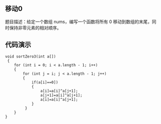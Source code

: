 ##  移动0 ##
题目描述：给定一个数组 nums，编写一个函数将所有 0 移动到数组的末尾，同时保持非零元素的相对顺序。
## 代码演示 ##   
	void sortZero3(int a[])
     {
     	for (int i = 0; i < a.length - 1; i++)
    	{
    		for (int j = i; j < a.length - 1; j++)
    		{
     			if(a[i]==0])
    			{
     				a[i]=a[i]^a[j+1];
     				a[j+1]=a[i]^a[j+1];
      				a[i]=a[i]^a[j+1];
    			}
    		 }
     	}
    }
    